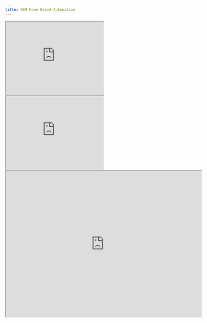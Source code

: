 ```yaml
---
title: GSM Home Based Automation
---
```

<iframe src="https://drive.google.com/file/d/11PA533RKThWCSAv9NB-dTQxP_kOavFo8/preview" width="320" height="240"></iframe>
<iframe src="https://drive.google.com/file/d/1_KmKbOJZLH6DdN0RkcOsrkcMPUDahE-P/preview" width="320" height="240"></iframe>
<iframe src="https://drive.google.com/file/d/13fSqAMKgC9WsqBPHD0dj4L2yUOFxo-Fy/preview" width="640" height="480"></iframe>

